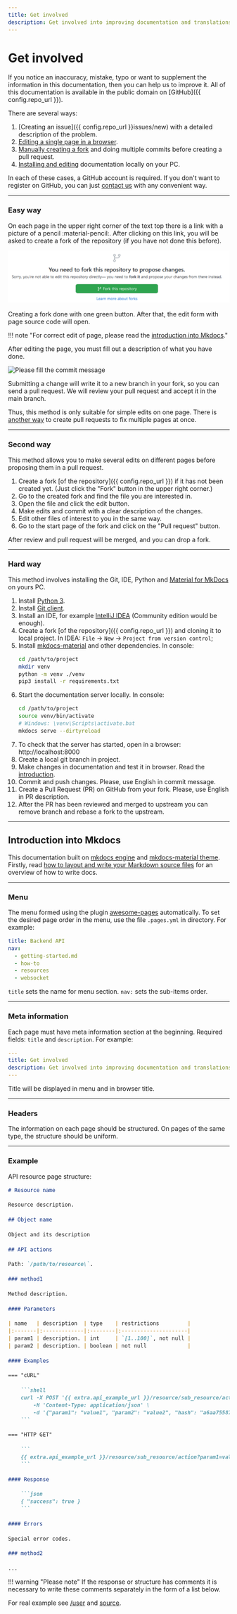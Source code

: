 ```yaml
---
title: Get involved
description: Get involved into improving documentation and translations of the Navixy Platform
---
```


# Get involved

If you notice an inaccuracy, mistake, typo or want to supplement the information in 
this documentation, then you can help us to improve it. All of this documentation is available in the 
public domain on [GitHub]({{ config.repo_url }}).

There are several ways:

1. [Creating an issue]({{ config.repo_url }}issues/new) with a detailed description of the problem.
2. [Editing a single page in a browser](#easy-way).
3. [Manually creating a fork](#second-way) and doing multiple commits before creating a pull request.
4. [Installing and editing](#hard-way) documentation locally on your PC.

In each of these cases, a GitHub account is required.
If you don't want to register on GitHub, you can just [contact us](./contacts.md) with any convenient way.

***

### Easy way

On each page in the upper right corner of the text top there is a link with a picture of a pencil :material-pencil:.
After clicking on this link, you will be asked to create a fork of the repository (if you have
not done this before). 

![Create your fork](./assets/fork-proposal.png)

Creating a fork done with one green button. After that, the edit form with page source code will open.

!!! note "For correct edit of page, please read the [introduction into Mkdocs](#introduction-into-mkdocs)."

After editing the page, you must fill out a description of what you have done.

![Please fill the commit message](./assets/commit-message.png)

Submitting a change will write it to a new branch in your fork, so you can send a pull request. 
We will review your pull request and accept it in the main branch.

Thus, this method is only suitable for simple edits on one page.
There is [another way](#second-way) to create pull requests to fix multiple pages at once.

***

### Second way

This method allows you to make several edits on different pages before proposing them in a pull request.

1. Create a fork [of the repository]({{ config.repo_url }}) if it has not been created yet.
    (Just click the "Fork" button in the upper right corner.)
2. Go to the created fork and find the file you are interested in.
3. Open the file and click the edit button.
4. Make edits and commit with a clear description of the changes.
5. Edit other files of interest to you in the same way.
6. Go to the start page of the fork and click on the "Pull request" button.

After review and pull request will be merged, and you can drop a fork.

***

### Hard way

This method involves installing the Git, IDE, Python and 
[Material for MkDocs](https://squidfunk.github.io/mkdocs-material) on yours PC.

1. Install [Python 3](https://www.python.org/downloads/).
2. Install [Git client](https://git-scm.com/downloads).
3. Install an IDE, for example [IntelliJ IDEA](https://www.jetbrains.com/idea/) (Community edition would be enough).
4. Create a fork [of the repository]({{ config.repo_url }}) and cloning it to local project. 
   In IDEA: `File` -> `New` -> `Project from version control`;
5. Install [mkdocs-material](https://squidfunk.github.io/mkdocs-material) and other dependencies. In console:
   ```sh
   cd /path/to/project
   mkdir venv
   python -m venv ./venv
   pip3 install -r requirements.txt
   ```
6. Start the documentation server locally. In console:
   ```sh
   cd /path/to/project
   source venv/bin/activate
   # Windows: \venv\Scripts\activate.bat
   mkdocs serve --dirtyreload
   ```
7. To check that the server has started, open in a browser: http://localhost:8000
8. Create a local git branch in project.
9. Make changes in documentation and test it in browser. 
   Read the [introduction](#introduction-into-mkdocs).
10. Commit and push changes. Please, use English in commit message.
11. Create a Pull Request (PR) on GitHub from your fork. Please, use English in PR description.
12. After the PR has been reviewed and merged to upstream you can remove
    branch and rebase a fork to the upstream.

***

## Introduction into Mkdocs

This documentation built on [mkdocs engine](https://mkdocs.org) and [mkdocs-material theme](https://squidfunk.github.io/mkdocs-material).
Firstly, read [how to layout and write your Markdown source files](https://mkdocs.org/user-guide/writing-your-docs)
for an overview of how to write docs.

***

### Menu

The menu formed using the plugin [awesome-pages](https://github.com/lukasgeiter/mkdocs-awesome-pages-plugin) automatically.
To set the desired page order in the menu, use the file `.pages.yml` in directory.
For example:

```yaml
title: Backend API
nav:
  - getting-started.md
  - how-to
  - resources
  - websocket
```

`title` sets the name for menu section. 
`nav:` sets the sub-items order.

***

### Meta information

Each page must have meta information section at the beginning. Required fields: `title` and `description`. 
For example:

```yaml
---
title: Get involved
description: Get involved into improving documentation and translations of the Navixy Platform
---
```

Title will be displayed in menu and in browser title.

***

### Headers

The information on each page should be structured. On pages of the same type, 
the structure should be uniform.

***

### Example

API resource page structure:

```markdown
# Resource name

Resource description.

## Object name

Object and its description

## API actions

Path: `/path/to/resource\`.

### method1

Method description.

#### Parameters

| name   | description  | type    | restrictions         |
|:-------|:-------------|:--------|:---------------------|
| param1 | description. | int     | `[1..100]`, not null |
| param2 | description. | boolean | not null             |

#### Examples

=== "cURL"

    ```shell
    curl -X POST '{{ extra.api_example_url }}/resource/sub_resource/action' \
        -H 'Content-Type: application/json' \
        -d '{"param1": "value1", "param2": "value2", "hash": "a6aa75587e5c59c32d347da438505fc3"}'
    ```

=== "HTTP GET"

    ```
    {{ extra.api_example_url }}/resource/sub_resource/action?param1=value1&param2&hash=a6aa75587e5c59c32d347da438505fc3
    ```

#### Response

    ```json
    { "success": true }
    ```

#### Errors

Special error codes.

### method2

...

```

!!! warning "Please note"
    If the response or structure has comments it is necessary to write these comments separately in the form of a list below.

For real example see [/user](../backend-api/resources/commons/user/index.md) and
[source](https://raw.githubusercontent.com/SquareGPS/navixy-api/master/docs/backend-api/resources/commons/user/index.md).
